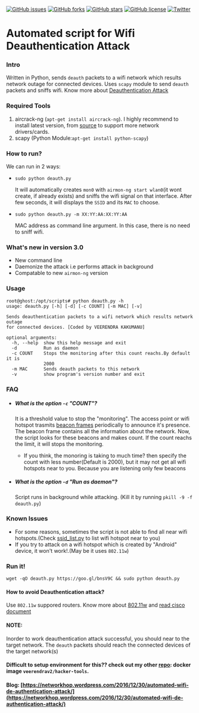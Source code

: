 [![GitHub issues](https://img.shields.io/github/issues/veerendra2/wifi-deauth-attack.svg)](https://github.com/veerendra2/wifi-deauth-attack/issues)
[![GitHub forks](https://img.shields.io/github/forks/veerendra2/wifi-deauth-attack.svg)](https://github.com/veerendra2/wifi-deauth-attack/network)
[![GitHub stars](https://img.shields.io/github/stars/veerendra2/wifi-deauth-attack.svg)](https://github.com/veerendra2/wifi-deauth-attack/stargazers)
[![GitHub license](https://img.shields.io/badge/license-Apache%202-blue.svg)](https://raw.githubusercontent.com/veerendra2/wifi-deauth-attack/master/LICENSE)
[![Twitter](https://img.shields.io/twitter/url/https/github.com/veerendra2/wifi-deauth-attack.svg?style=social)](https://twitter.com/intent/tweet?text=Wow:&url=%5Bobject%20Object%5D)
# Automated script for Wifi Deauthentication Attack
### Intro
Written in Python, sends `deauth` packets to a wifi network which results network outage for connected devices. Uses `scapy` module to send `deauth` packets and sniffs wifi.
Know more about [Deauthentication Attack](https://en.wikipedia.org/wiki/Wi-Fi_deauthentication_attack)

### Required Tools
1. aircrack-ng (`apt-get install aircrack-ng`). I highly recommend to install latest version, from [source](https://www.aircrack-ng.org/downloads.html) to support more network drivers/cards. 
2. scapy (Python Module:`apt-get install python-scapy`)

### How to run?
We can run in 2 ways:
* `sudo python deauth.py` 
 
   It will automatically creates `mon0` with `airmon-ng start wlan0`(it wont create, if already exists) and sniffs the wifi  signal on that interface. After few seconds, it will displays the `SSID` and its `MAC` to choose.
* `sudo python deauth.py -m XX:YY:AA:XX:YY:AA` 
   
   MAC address as command line argument. In this case, there is no need to sniff wifi.

### What's new in version 3.0
* New command line
* Daemonize the attack i.e performs attack in background
* Compatable to new `airmon-ng` version

### Usage
```
root@ghost:/opt/scripts# python deauth.py -h
usage: deauth.py [-h] [-d] [-c COUNT] [-m MAC] [-v]

Sends deauthentication packets to a wifi network which results network outage
for connected devices. [Coded by VEERENDRA KAKUMANU]

optional arguments:
  -h, --help  show this help message and exit
  -d          Run as daemon
  -c COUNT    Stops the monitoring after this count reachs.By default it is
              2000
  -m MAC      Sends deauth packets to this network
  -v          show program's version number and exit
```

### FAQ
* ##### What is the option `-c` "COUNT"?
  
  It is a threshold value to stop the "monitoring". The access point or wifi hotspot trasmits [beacon frames](https://en.wikipedia.org/wiki/Beacon_frame) periodically to announce it's presence. The beacon frame contains all the information about the network. Now, the script looks for these beacons and makes count. If the count reachs the limit, it will stops the monitoring.
  * If you think, the monoring is taking to much time? then specify the count with less number(Default is 2000), but it may not get all wifi hotspots near to you. Because you are listening only few beacons

* ##### What is the option `-d` "Run as daemon"?
  
  Script runs in background while attacking. (Kill it by running `pkill -9 -f deauth.py`)

### Known Issues
* For some reasons, sometimes the script is not able to find all near wifi hotspots.(Check [ssid_list.py](https://github.com/veerendra2/useless-scripts#6-ssid_listpy) to list wifi hotspot near to you)
* If you try to attack on a wifi hotspot which is created by "Android" device, it won't work!.(May be it uses `802.11w`)

### Run it!
`wget -qO deauth.py https://goo.gl/bnsV9C && sudo python deauth.py`

#### How to avoid Deauthentication attack?
Use `802.11w` suppored routers. Know more about [802.11w](https://en.wikipedia.org/wiki/IEEE_802.11w-2009) and [read cisco document](http://www.cisco.com/c/en/us/td/docs/wireless/controller/technotes/5700/software/release/ios_xe_33/11rkw_DeploymentGuide/b_802point11rkw_deployment_guide_cisco_ios_xe_release33/b_802point11rkw_deployment_guide_cisco_ios_xe_release33_chapter_0100.pdf)

#### NOTE: 
Inorder to work deauthentication attack successful, you should near to the target network. The `deauth` packets should reach the connected devices of the target network(s)

#### Difficult to setup environment for this?? check out my other [repo](https://github.com/veerendra2/hacker-tools): docker image `veerendrav2/hacker-tools`.

#### Blog: [https://networkhop.wordpress.com/2016/12/30/automated-wifi-de-authentication-attack/](https://networkhop.wordpress.com/2016/12/30/automated-wifi-de-authentication-attack/)
